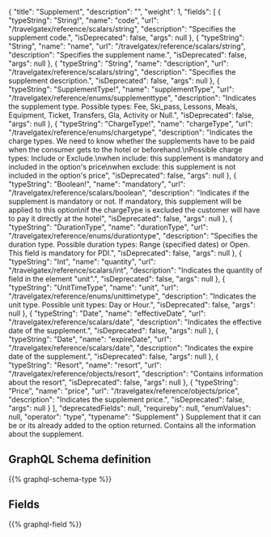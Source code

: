 {
  "title": "Supplement",
  "description": "",
  "weight": 1,
  "fields": [
    {
      "typeString": "String!",
      "name": "code",
      "url": "/travelgatex/reference/scalars/string",
      "description": "Specifies the supplement code.",
      "isDeprecated": false,
      "args": null
    },
    {
      "typeString": "String",
      "name": "name",
      "url": "/travelgatex/reference/scalars/string",
      "description": "Specifies the supplement name.",
      "isDeprecated": false,
      "args": null
    },
    {
      "typeString": "String",
      "name": "description",
      "url": "/travelgatex/reference/scalars/string",
      "description": "Specifies the supplement description.",
      "isDeprecated": false,
      "args": null
    },
    {
      "typeString": "SupplementType!",
      "name": "supplementType",
      "url": "/travelgatex/reference/enums/supplementtype",
      "description": "Indicates the supplement type. Possible types: Fee, Ski_pass, Lessons, Meals, Equipment, Ticket, Transfers, Gla, Activity or Null.",
      "isDeprecated": false,
      "args": null
    },
    {
      "typeString": "ChargeType!",
      "name": "chargeType",
      "url": "/travelgatex/reference/enums/chargetype",
      "description": "Indicates the charge types. We need to know whether the supplements have to be paid when the consumer gets to the hotel or beforehand.\nPossible charge types: Include or Exclude.\nwhen include: this supplement is mandatory and included in the option's price\nwhen exclude: this supplement is not included in the option's price",
      "isDeprecated": false,
      "args": null
    },
    {
      "typeString": "Boolean!",
      "name": "mandatory",
      "url": "/travelgatex/reference/scalars/boolean",
      "description": "Indicates if the supplement is mandatory or not. If mandatory, this supplement will be applied to this option\nif the chargeType is excluded the customer will have to pay it directly at the hotel",
      "isDeprecated": false,
      "args": null
    },
    {
      "typeString": "DurationType",
      "name": "durationType",
      "url": "/travelgatex/reference/enums/durationtype",
      "description": "Specifies the duration type. Possible duration types: Range (specified dates) or Open. This field is mandatory for PDI.",
      "isDeprecated": false,
      "args": null
    },
    {
      "typeString": "Int",
      "name": "quantity",
      "url": "/travelgatex/reference/scalars/int",
      "description": "Indicates the quantity of field in the element \"unit\".",
      "isDeprecated": false,
      "args": null
    },
    {
      "typeString": "UnitTimeType",
      "name": "unit",
      "url": "/travelgatex/reference/enums/unittimetype",
      "description": "Indicates the unit type. Possible unit types: Day or Hour.",
      "isDeprecated": false,
      "args": null
    },
    {
      "typeString": "Date",
      "name": "effectiveDate",
      "url": "/travelgatex/reference/scalars/date",
      "description": "Indicates the effective date of the supplement.",
      "isDeprecated": false,
      "args": null
    },
    {
      "typeString": "Date",
      "name": "expireDate",
      "url": "/travelgatex/reference/scalars/date",
      "description": "Indicates the expire date of the supplement.",
      "isDeprecated": false,
      "args": null
    },
    {
      "typeString": "Resort",
      "name": "resort",
      "url": "/travelgatex/reference/objects/resort",
      "description": "Contains information about the resort",
      "isDeprecated": false,
      "args": null
    },
    {
      "typeString": "Price",
      "name": "price",
      "url": "/travelgatex/reference/objects/price",
      "description": "Indicates the supplement price.",
      "isDeprecated": false,
      "args": null
    }
  ],
  "deprecatedFields": null,
  "requireby": null,
  "enumValues": null,
  "operator": "type",
  "typename": "Supplement"
}
Supplement that it can be or its already added to the option returned. Contains all the information about the supplement.
## GraphQL Schema definition

{{% graphql-schema-type %}}

## Fields

{{% graphql-field %}}
